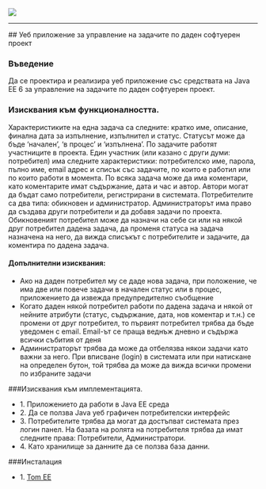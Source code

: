 <img src="http://go.sap.com/_jcr_content/parHeader/header/image.adapt.tablet.png/1431534986128.png" />
<hr/>
## Уеб приложение за управление на задачите по даден софтуерен проект

### Въведение
Да се проектира и реализира уеб приложение със средствата на Java EE 6 за управление
на задачите по даден софтуерен проект.

### Изисквания към функционалността.
Характеристиките на една задача са следните: кратко име, описание, финална дата за
изпълнение, изпълнител и статус. Статусът може да бъде ‘начален’, ‘в процес’ и
‘изпълнена’. По задачите работят участниците в проекта. Един участник (или казано с
други думи: потребител) има следните характеристики: потребителско име, парола, пълно
име, email адрес и списък със задачите, по които е работил или по които работи в момента.
По всяка задача може да има коментари, като коментарите имат съдържание, дата и час и
автор. Автори могат да бъдат само потребители, регистрирани в системата.
Потребителите са два типа: обикновен и администратор. Администраторът има право да
създава други потребители и да добавя задачи по проекта. Обикновеният потребител може
да назначи на себе си или на някой друг потребител дадена задача, да променя статуса на
задача назначена на него, да вижда списъкът с потребителите и задачите, да коментира по
дадена задача.

#### Допълнителни изисквания:
<ul>
	<li>
		Ако на даден потребител му се даде нова задача, при положение, че има две или
		повече задачи в начален статус или в процес, приложението да извежда
		предупредително съобщение
	</li>
	<li>
		Когато даден някой потребител работи по дадена задача и някой от нейните
		атрибути (статус, съдържание, дата, нов коментар и т.н.) се промени от друг
		потребител, то първият потребител трябва да бъде уведомен с email. Email-ът се
		праща веднъж дневно и съдържа всички събития от деня
	</li>
	<li>
		Администраторът трябва да може да отбелязва някои задачи като важни за него. При
		вписване (login) в системата или при натискане на определен бутон, той трябва да
		може да вижда всички промени по избраните задачи
	</li>
</ul>

###Изисквания към имплементацията.
<ul>
	<li>
		1. Приложението да работи в Java EE среда
	</li>
	<li>
		2. Да се ползва Java уеб графичен потребителски интерфейс
	</li>
	<li>	
		3. Потребителите трябва да могат да достъпват системата през логин панел. На базата
		на ролята на потребителя трябва да имат следните права: Потребители,
		Администратори.
	</li>	
	<li>
		4. Като хранилище за данните да се ползва база данни.
	</li>
</ul>

###Инсталация
<ul>
	<li>
		1. <a href="http://www.apache.org/dyn/closer.cgi/tomee/tomee-1.7.1/apache-tomee-1.7.1-jaxrs.zip">Tom EE</a>
	</li>
</ul>
